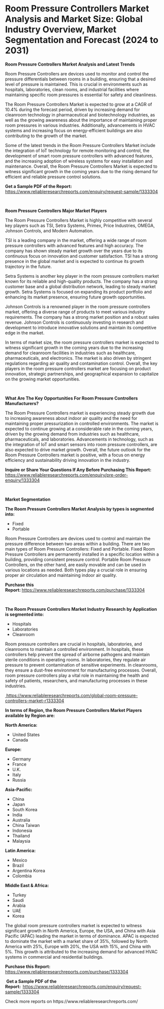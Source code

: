 <p><h1>Room Pressure Controllers Market Analysis and Market Size: Global Industry Overview, Market Segmentation and Forecast (2024 to 2031)</h1></p><p><strong>Room Pressure Controllers Market Analysis and Latest Trends</strong></p>
<p><p>Room Pressure Controllers are devices used to monitor and control the pressure differentials between rooms in a building, ensuring that a desired level of pressure is maintained. This is crucial in environments such as hospitals, laboratories, clean rooms, and industrial facilities where maintaining specific room pressures is essential for safety and cleanliness.</p><p>The Room Pressure Controllers Market is expected to grow at a CAGR of 10.4% during the forecast period, driven by increasing demand for cleanroom technology in pharmaceutical and biotechnology industries, as well as the growing awareness about the importance of maintaining proper room pressures in various industries. Additionally, advancements in HVAC systems and increasing focus on energy-efficient buildings are also contributing to the growth of the market.</p><p>Some of the latest trends in the Room Pressure Controllers Market include the integration of IoT technology for remote monitoring and control, the development of smart room pressure controllers with advanced features, and the increasing adoption of wireless systems for easy installation and maintenance. Overall, the Room Pressure Controllers Market is expected to witness significant growth in the coming years due to the rising demand for efficient and reliable pressure control solutions.</p></p>
<p><strong>Get a Sample PDF of the Report:&nbsp;</strong> <a href="https://www.reliableresearchreports.com/enquiry/request-sample/1333304">https://www.reliableresearchreports.com/enquiry/request-sample/1333304</a></p>
<p>&nbsp;</p>
<p><strong>Room Pressure Controllers Major Market Players</strong></p>
<p><p>The Room Pressure Controllers Market is highly competitive with several key players such as TSI, Setra Systems, Primex, Price Industries, OMEGA, Johnson Controls, and Modern Automation. </p><p>TSI is a leading company in the market, offering a wide range of room pressure controllers with advanced features and high accuracy. The company has shown steady market growth over the years due to its continuous focus on innovation and customer satisfaction. TSI has a strong presence in the global market and is expected to continue its growth trajectory in the future.</p><p>Setra Systems is another key player in the room pressure controllers market known for its reliable and high-quality products. The company has a strong customer base and a global distribution network, leading to steady market growth. Setra Systems is focused on expanding its product portfolio and enhancing its market presence, ensuring future growth opportunities.</p><p>Johnson Controls is a renowned player in the room pressure controllers market, offering a diverse range of products to meet various industry requirements. The company has a strong market position and a robust sales revenue. Johnson Controls is continuously investing in research and development to introduce innovative solutions and maintain its competitive edge in the market.</p><p>In terms of market size, the room pressure controllers market is expected to witness significant growth in the coming years due to the increasing demand for cleanroom facilities in industries such as healthcare, pharmaceuticals, and electronics. The market is also driven by stringent regulations regarding air quality and contamination control. Overall, the key players in the room pressure controllers market are focusing on product innovation, strategic partnerships, and geographical expansion to capitalize on the growing market opportunities.</p></p>
<p>&nbsp;</p>
<p><strong>What Are The Key Opportunities For Room Pressure Controllers Manufacturers?</strong></p>
<p><p>The Room Pressure Controllers market is experiencing steady growth due to increasing awareness about indoor air quality and the need for maintaining proper pressurization in controlled environments. The market is expected to continue growing at a considerable rate in the coming years, driven by the growing demand from industries such as healthcare, pharmaceuticals, and laboratories. Advancements in technology, such as the integration of IoT and smart sensors into room pressure controllers, are also expected to drive market growth. Overall, the future outlook for the Room Pressure Controllers market is positive, with a focus on energy efficiency and sustainability driving innovation in the industry.</p></p>
<p><strong>Inquire or Share Your Questions If Any Before Purchasing This Report:</strong> <a href="https://www.reliableresearchreports.com/enquiry/pre-order-enquiry/1333304">https://www.reliableresearchreports.com/enquiry/pre-order-enquiry/1333304</a></p>
<p>&nbsp;</p>
<p><strong>Market Segmentation</strong></p>
<p><strong>The Room Pressure Controllers Market Analysis by types is segmented into:</strong></p>
<p><ul><li>Fixed</li><li>Portable</li></ul></p>
<p><p>Room Pressure Controllers are devices used to control and maintain the pressure difference between two areas within a building. There are two main types of Room Pressure Controllers: Fixed and Portable. Fixed Room Pressure Controllers are permanently installed in a specific location within a building, providing consistent pressure control. Portable Room Pressure Controllers, on the other hand, are easily movable and can be used in various locations as needed. Both types play a crucial role in ensuring proper air circulation and maintaining indoor air quality.</p></p>
<p><strong>Purchase this Report:&nbsp;</strong><a href="https://www.reliableresearchreports.com/purchase/1333304">https://www.reliableresearchreports.com/purchase/1333304</a></p>
<p>&nbsp;</p>
<p><strong>The Room Pressure Controllers Market Industry Research by Application is segmented into:</strong></p>
<p><ul><li>Hospitals</li><li>Laboratories</li><li>Cleanroom</li></ul></p>
<p><p>Room pressure controllers are crucial in hospitals, laboratories, and cleanrooms to maintain a controlled environment. In hospitals, these controllers help prevent the spread of airborne pathogens and maintain sterile conditions in operating rooms. In laboratories, they regulate air pressure to prevent contamination of sensitive experiments. In cleanrooms, they ensure a dust-free environment for manufacturing processes. Overall, room pressure controllers play a vital role in maintaining the health and safety of patients, researchers, and manufacturing processes in these industries.</p></p>
<p><a href="https://www.reliableresearchreports.com/global-room-pressure-controllers-market-r1333304">&nbsp;https://www.reliableresearchreports.com/global-room-pressure-controllers-market-r1333304</a></p>
<p><strong>In terms of Region, the Room Pressure Controllers Market Players available by Region are:</strong></p>
<p>
    <p> <strong> North America: </strong>
        <ul>
            <li>United States</li>
            <li>Canada</li>
        </ul>
        </p> 
    <p> <strong> Europe: </strong>
        <ul>
            <li>Germany</li>
            <li>France</li>
            <li>U.K.</li>
            <li>Italy</li>
            <li>Russia</li>
        </ul>
        </p> 
    <p> <strong> Asia-Pacific: </strong>
        <ul>
            <li>China</li>
            <li>Japan</li>
            <li>South Korea</li>
            <li>India</li>
            <li>Australia</li>
            <li>China Taiwan</li>
            <li>Indonesia</li>
            <li>Thailand</li>
            <li>Malaysia</li>
        </ul>
        </p> 
    <p> <strong> Latin America: </strong>
        <ul>
            <li>Mexico</li>
            <li>Brazil</li>
            <li>Argentina Korea</li>
            <li>Colombia</li>
        </ul>
        </p> 
    <p> <strong> Middle East & Africa: </strong>
        <ul>
            <li>Turkey</li>
            <li>Saudi</li>
            <li>Arabia</li>
            <li>UAE</li>
            <li>Korea</li>
        </ul>
    </p>
    </p>
<p><p>The global room pressure controllers market is expected to witness significant growth in North America, Europe, the USA, and China with Asia Pacific (APAC) leading the market in terms of dominance. APAC is expected to dominate the market with a market share of 35%, followed by North America with 25%, Europe with 20%, the USA with 15%, and China with 5%. This growth is attributed to the increasing demand for advanced HVAC systems in commercial and residential buildings.</p></p>
<p><strong>Purchase this Report: </strong><a href="https://www.reliableresearchreports.com/purchase/1333304">https://www.reliableresearchreports.com/purchase/1333304</a></p>
<p>&nbsp;<strong>Get a Sample PDF of the Report:&nbsp;&nbsp;</strong><a href="https://www.reliableresearchreports.com/enquiry/request-sample/1333304">https://www.reliableresearchreports.com/enquiry/request-sample/1333304</a></p>
<p><strong></strong></p>
<p>Check more reports on https://www.reliableresearchreports.com/</p>